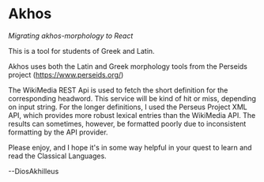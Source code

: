 # Akhos

*Migrating akhos-morphology to React*

This is a tool for students of Greek and Latin.

Akhos uses both the Latin and Greek morphology tools from the Perseids project (https://www.perseids.org/)

The WikiMedia REST Api is used to fetch the short definition for the corresponding headword. This service will be kind of hit or miss, depending on input string. For the longer definitions, I used the Perseus Project XML API, which provides more robust lexical entries than the WikiMedia API. The results can sometimes, however, be formatted poorly due to inconsistent formatting by the API provider.

Please enjoy, and I hope it's in some way helpful in your quest to learn and read the Classical Languages.

--DiosAkhilleus